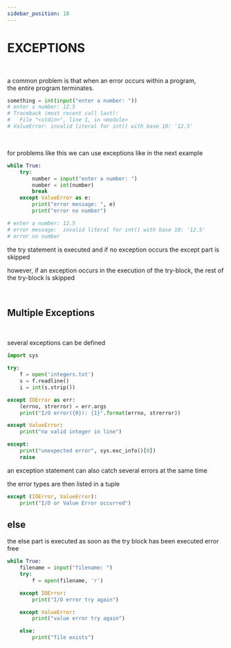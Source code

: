 ```yaml
---
sidebar_position: 18
---
```


# EXCEPTIONS

<br />

a common problem is that when an error occurs within a program,<br/>
the entire program terminates.<br/>

```py
something = int(input("enter a number: "))
# enter a number: 12.5
# Traceback (most recent call last):
#   File "<stdin>", line 1, in <module>
# ValueError: invalid literal for int() with base 10: '12.5'
```

<br />

for problems like this we can use exceptions like in the next example

```py
while True:
    try:
        number = input("enter a number: ")
        number = int(number)
        break
    except ValueError as e:
        print("error message: ", e)
        print("error no number")

# enter a number: 12.5
# error message:  invalid literal for int() with base 10: '12.5'
# error no number
```

the try statement is executed and if no exception occurs the except part is skipped

however, if an exception occurs in the execution of the try-block, the rest of the try-block is skipped

<br />

## Multiple Exceptions

<br />

several exceptions can be defined

```py
import sys

try:
    f = open('integers.txt')
    s = f.readline()
    i = int(s.strip())

except IOError as err:
    (errno, strerror) = err.args
    print("I/O error({0}): {1}".format(errno, strerror))

except ValueError:
    print("no valid integer in line")

except:
    print("unexpected error", sys.exc_info()[0])
    raise
```

an exception statement can also catch several errors at the same time

the error types are then listed in a tuple

```py
except (IOError, ValueError):
    print("I/O or Value Error occurred")

```

## else

the else part is executed as soon as the try block has been executed error free

```py
while True:
    filename = input("filename: ")
    try:
        f = open(filename, 'r')

    except IOError:
        print("I/O error try again")

    except ValueError:
        print("value error try again")

    else:
        print("file exists")
```
